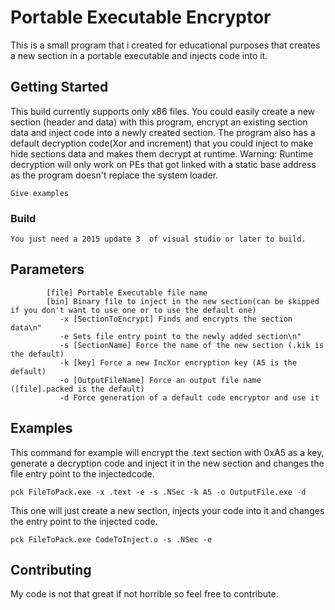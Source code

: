 # Portable Executable Encryptor

This is a small program that i created for educational purposes that creates a new section in a portable executable and injects code into it.

## Getting Started
This build currently supports only x86 files.
You could easily create a new section (header and data) with this program, encrypt an existing section data and inject code into a newly created section.
The program also has a default decryption code(Xor and increment) that you could inject to make hide sections data and makes them decrypt at runtime.
Warning: Runtime decryption will only work on PEs that got linked with a static base address as the program doesn't replace the system loader.

```
Give examples
```

### Build

```
You just need a 2015 update 3  of visual studio or later to build.
```
## Parameters
```
		[file] Portable Executable file name
		[bin] Binary file to inject in the new section(can be skipped if you don't want to use one or to use the default one)
		   -x [SectionToEncrypt] Finds and encrypts the section data\n"
		   -e Sets file entry point to the newly added section\n"
		   -s [SectionName] Force the name of the new section (.kik is the default)
		   -k [key] Force a new IncXor encryption key (A5 is the default)
		   -o [OutputFileName] Force an output file name ([file].packed is the default)
		   -d Force generation of a default code encryptor and use it
```
## Examples
This command for example will encrypt the .text section with 0xA5 as a key, generate a decryption code and inject it in the new section and changes the file entry point to the injectedcode.
```
pck FileToPack.exe -x .text -e -s .NSec -k A5 -o OutputFile.exe -d
```
This one will just create a new section, injects your code into it and changes the entry point to the injected code.
```
pck FileToPack.exe CodeToInject.o -s .NSec -e
```
## Contributing

My code is not that great if not horrible so feel free to contribute.


